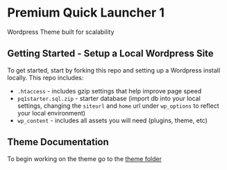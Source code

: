 # Premium Quick Launcher 1

Wordpress Theme built for scalability 

## Getting Started - Setup a Local Wordpress Site

To get started, start by forking this repo and setting up a Wordpress install locally. This repo includes:

- `.htaccess` - includes gzip settings that help improve page speed
- `pq1starter.sql.zip` - starter database (import db into your local settings, changing the `siteurl` and `home` url under `wp_options` to reflect your local environment)
- `wp_content` - includes all assets you will need (plugins, theme, etc)

## Theme Documentation

To begin working on the theme go to the [theme folder](wp-content/themes/pq1/readme.md)